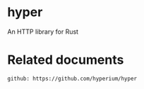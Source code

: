# hyper

An HTTP library for Rust


# Related documents

    github: https://github.com/hyperium/hyper

